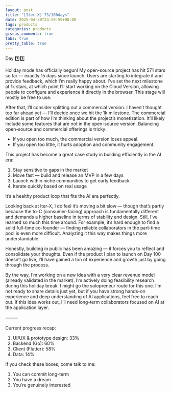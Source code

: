 ```yaml
---
layout: post
title: "[Iter-X] 73/100days"
date: 2025-04-30T23:59:59+08:00
tags: products
categories: products
giscus_comments: true
tabs: true
pretty_table: true
---
```


Day 7️⃣3️⃣

Holiday mode has officially begun! My open-source project has hit 571 stars so far — exactly 15 days since launch. Users are starting to integrate it and provide feedback, which I’m really happy about. I’ve set the next milestone at 1k stars, at which point I’ll start working on the Cloud Version, allowing people to configure and experience it directly in the browser. This stage will mostly be free to use.

After that, I’ll consider splitting out a commercial version. I haven’t thought too far ahead yet — I’ll decide once we hit the 1k milestone. The commercial edition is part of how I’m thinking about the project’s monetization. It’ll likely include some features that are not in the open-source version. Balancing open-source and commercial offerings is tricky:

- If you open too much, the commercial version loses appeal.
- If you open too little, it hurts adoption and community engagement.

This project has become a great case study in building efficiently in the AI era:

1. Stay sensitive to gaps in the market
2. Move fast — build and release an MVP in a few days
3. Launch within niche communities to get early feedback
4. Iterate quickly based on real usage

It’s a healthy product loop that fits the AI era perfectly.

Looking back at Iter-X, I do feel it’s moving a bit slow — though that’s partly because the to-C (consumer-facing) approach is fundamentally different and demands a higher baseline in terms of stability and design. Still, I’ve learned so much this time around. For example, it’s hard enough to find a solid full-time co-founder — finding reliable collaborators in the part-time pool is even more difficult. Analyzing it this way makes things more understandable.

Honestly, building in public has been amazing — it forces you to reflect and consolidate your thoughts. Even if the product I plan to launch on Day 100 doesn’t go live, I’ll have gained a ton of experience and growth just by going through the process.

By the way, I’m working on a new idea with a very clear revenue model (already validated in the market). I’m actively doing feasibility research during this holiday break. I might go the solopreneur route for this one. I’m not ready to share details just yet, but if you have strong hands-on experience and deep understanding of AI applications, feel free to reach out. If this idea works out, I’ll need long-term collaborators focused on AI at the application layer.

⸻

Current progress recap:

1. UI/UX & prototype design: 33%
2. Backend (Go): 60%
3. Client (Flutter): 58%
4. Data: 14%

If you check these boxes, come talk to me:

1. You can commit long-term
2. You have a dream
3. You’re genuinely interested
